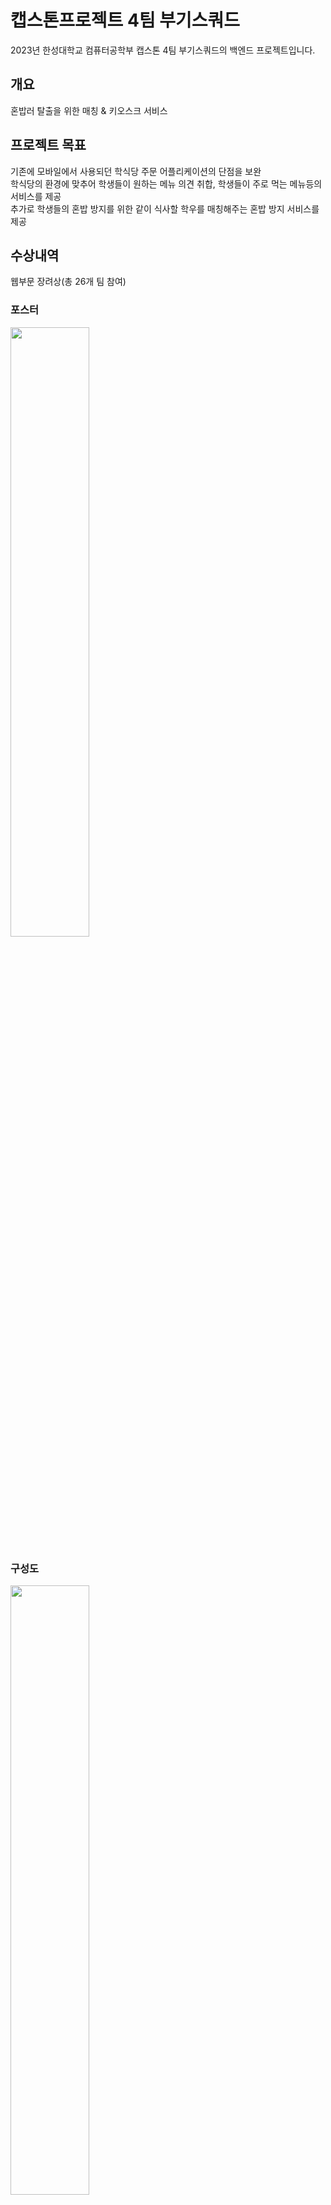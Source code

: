 # 캡스톤프로젝트 4팀 부기스쿼드
2023년 한성대학교 컴퓨터공학부 캡스톤 4팀 부기스쿼드의 백엔드 프로젝트입니다.

## 개요
혼밥러 탈출을 위한 매칭 & 키오스크 서비스

## 프로젝트 목표
기존에 모바일에서 사용되던 학식당 주문 어플리케이션의 단점을 보완  
학식당의 환경에 맞추어 학생들이 원하는 메뉴 의견 취합, 학생들이 주로 먹는 메뉴등의 서비스를 제공  
추가로 학생들의 혼밥 방지를 위한 같이 식사할 학우를 매칭해주는 혼밥 방지 서비스를 제공

## 수상내역
웹부문 장려상(총 26개 팀 참여)

### 포스터
<img src="https://github.com/BugiSquad/HaksikMatnam_Frontend/blob/master/src/images/Poster.jpg?raw=true" width="50%" height="50%"/>

### 구성도
<img src="https://github.com/BugiSquad/HaksikMatnam_Backend/blob/main/images/ProjectFlow.jpg?raw=true" width="50%" height="50%"/>

## 소스코드(하이퍼링크 클릭!)

### [프론트엔드](https://github.com/BugiSquad/HaksikMatnam_Frontend)  
사용기술 : React  
사용언어 : JavaScript, TypeScript  

### [백엔드](https://github.com/BugiSquad/HaksikMatnam_Backend)  
사용기술 : SpringFramework  
사용언어 : Java  
인프라:  AWS  
